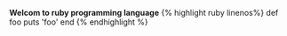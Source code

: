 **Welcom to ruby programming language**
{% highlight ruby linenos%}
def foo
  puts 'foo'
end
{% endhighlight %}
